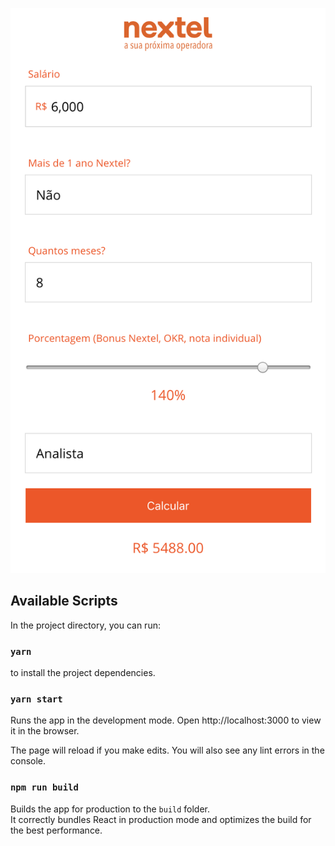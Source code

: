 ![Demo](https://github.com/caiodesign/nextel-ppr/blob/master/demo/demo1.png?raw=true)

## Available Scripts

In the project directory, you can run:

### `yarn`

to install the project dependencies.

### `yarn start`

Runs the app in the development mode.
Open http://localhost:3000 to view it in the browser.

The page will reload if you make edits.
You will also see any lint errors in the console.


### `npm run build`

Builds the app for production to the `build` folder.<br>
It correctly bundles React in production mode and optimizes the build for the best performance.